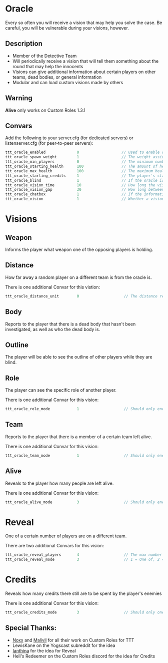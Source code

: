 # Oracle

Every so often you will receive a vision that may help you solve the case.
Be careful, you will be vulnerable during your visions, however.

## Description

- Member of the Detective Team
- Will periodically receive a vision that will tell them something about the round that may help the innocents
- Visions can give additional information about certain players on other teams, dead bodies, or general information
- Modular and can load custom visions made by others

## Warning

**Alive** only works on Custom Roles 1.3.1

## Convars

Add the following to your server.cfg (for dedicated servers) or listenserver.cfg (for peer-to-peer servers):

```cpp
ttt_oracle_enabled              0                   // Used to enable or disable the role
ttt_oracle_spawn_weight         1                   // The weight assigned for spawning the role
ttt_oracle_min_players          0                   // The minimum number of player required to spawn the role
ttt_oracle_starting_health      100                 // The amount of health the role starts each round with
ttt_oracle_max_health           100                 // The maximum health of the role
ttt_oracle_starting_credits     1                   // The player's starting credits
ttt_oracle_blind                1                   // If the oracle is blinded during the vision
ttt_oracle_vision_time          10                  // How long the vision will be on the screen
ttt_oracle_vision_gap           30                  // How long between visions
ttt_oracle_chatbox              1                   // If the information from the vision should be sent to the player in chat too
ttt_oracle_vision               1                   // Whether a vision is enabled or not. Replace "vision" with the name (all lowercase) of each vision you want to enable
```

# Visions

## Weapon

Informs the player what weapon one of the opposing players is holding.

## Distance

How far away a random player on a different team is from the oracle is.

There is one additional Convar for this vistion:

```cpp
ttt_oracle_distance_unit        0                    // The distance reported in ft (0) or m (1)
```

## Body

Reports to the player that there is a dead body that hasn't been investigated, as well as who the dead body is.

## Outline

The player will be able to see the outline of other players while they are blind.

## Role

The player can see the specific role of another player.

There is one additional Convar for this vision:

```cpp
ttt_oracle_role_mode            1                    // Should only enemies be included in the vision? 1 = yes, 2 = no, 3 = Either
```

## Team

Reports to the player that there is a member of a certain team left alive.

There is one additional Convar for this vision:

```cpp
ttt_oracle_team_mode            1                    // Should only enemies be included in the vision? 1 = yes, 2 = no, 3 = Either
```

## Alive

Reveals to the player how many people are left alive.

There is one additional Convar for this vision:

```cpp
ttt_oracle_alive_mode           3                    // Should only enemies be included in the vision? 1 = yes, 2 = no, 3 = Either
```

# Reveal

One of a certain number of players are on a different team. 

There are two additional Convars for this vision:

```cpp
ttt_oracle_reveal_players       4                    // The max number of players selected that could be bad.
ttt_oracle_reveal_mode          3                    // 1 = One of, 2 = At least one of, 3 = Either
```

# Credits

Reveals how many credits there still are to be spent by the player's enemies

There is one additional Convar for this vision:

```cpp
ttt_oracle_credits_mode         3                    // Should only one player be included in the vision? 1 = yes, 2 = no, 3 = Either
```

## Special Thanks:
- [Noxx](https://steamcommunity.com/id/noxxflame) and [Malivil](https://steamcommunity.com/id/malivil) for all their work on Custom Roles for TTT
- LewisKane on the Yogscast subreddit for the idea
- [Ianthina](https://steamcommunity.com/id/2ahlamfatin) for the idea for Reveal
- Hell's Redeemer on the Custom Roles discord for the idea for Credits